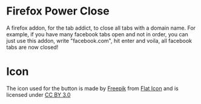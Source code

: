 Firefox Power Close
===================

A firefox addon, for the tab addict, to close all tabs with a domain name. For example, if you have many facebook tabs open and not in order, you can just use this addon, write "facebook.com", hit enter and voila, all facebook tabs are now closed!


Icon
====
The icon used for the button is made by [Freepik](http://www.freepik.com) from [Flat Icon](http://www.flaticon.com) and is licensed under [CC BY 3.0](http://creativecommons.org/licenses/by/3.0/)
